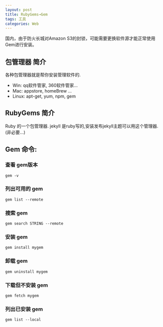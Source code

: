 ```yaml
---
layout: post
title: RubyGems→Gem  
tags: 工具
categories: Web
---
```


国内，由于防火长城对Amazon S3的封锁，可能需要更换软件源才能正常使用Gem进行安装。



## 包管理器 简介
各种包管理器就是帮你安装管理软件的.

- Win: qq软件管家, 360软件管家...
- Mac: appstore, homeBrew ...
- Linux: apt-get, yum, npm, gem


## RubyGems 简介

Ruby 的一个包管理器.
jekyll 是ruby写的,安装发布jekyll主题可以用这个管理器.(非必要...)



## Gem 命令:


### 查看 gem版本
	gem -v

### 列出可用的 gem
	gem list --remote

### 搜索 gem
	gem search STRING --remote

### 安装 gem
	gem install mygem

### 卸载 gem
	gem uninstall mygem
	
### 下载但不安装 gem
	gem fetch mygem

### 列出已安装 gem
	gem list --local










